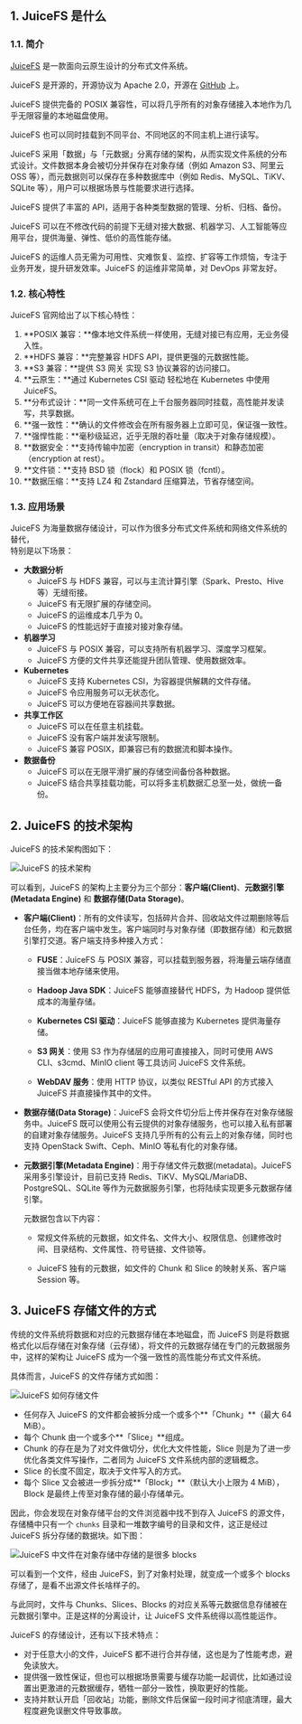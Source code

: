 


## 1. JuiceFS 是什么



### 1.1. 简介

[JuiceFS](https://juicefs.com/) 是一款面向云原生设计的分布式文件系统。



JuiceFS 是开源的，开源协议为 Apache 2.0，开源在 [GitHub](https://github.com/juicedata/juicefs) 上。



JuiceFS 提供完备的 POSIX 兼容性，可以将几乎所有的对象存储接入本地作为几乎无限容量的本地磁盘使用。



JuiceFS 也可以同时挂载到不同平台、不同地区的不同主机上进行读写。



JuiceFS 采用「数据」与「元数据」分离存储的架构，从而实现文件系统的分布式设计。文件数据本身会被切分并保存在对象存储（例如 Amazon S3、阿里云 OSS 等），而元数据则可以保存在多种数据库中（例如 Redis、MySQL、TiKV、SQLite 等），用户可以根据场景与性能要求进行选择。



JuiceFS 提供了丰富的 API，适用于各种类型数据的管理、分析、归档、备份。



JuiceFS 可以在不修改代码的前提下无缝对接大数据、机器学习、人工智能等应用平台，提供海量、弹性、低价的高性能存储。



JuiceFS 的运维人员无需为可用性、灾难恢复、监控、扩容等工作烦恼，专注于业务开发，提升研发效率。JuiceFS 的运维非常简单，对 DevOps 非常友好。



### 1.2. 核心特性

JuiceFS 官网给出了以下核心特性：



1. **POSIX 兼容：**像本地文件系统一样使用，无缝对接已有应用，无业务侵入性。
2. **HDFS 兼容：**完整兼容 HDFS API，提供更强的元数据性能。
3. **S3 兼容：**提供 S3 网关 实现 S3 协议兼容的访问接口。
4. **云原生：**通过 Kubernetes CSI 驱动 轻松地在 Kubernetes 中使用 JuiceFS。
5. **分布式设计：**同一文件系统可在上千台服务器同时挂载，高性能并发读写，共享数据。
6. **强一致性：**确认的文件修改会在所有服务器上立即可见，保证强一致性。
7. **强悍性能：**毫秒级延迟，近乎无限的吞吐量（取决于对象存储规模）。
8. **数据安全：**支持传输中加密（encryption in transit）和静态加密（encryption at rest）。
9. **文件锁：**支持 BSD 锁（flock）和 POSIX 锁（fcntl）。
10. **数据压缩：**支持 LZ4 和 Zstandard 压缩算法，节省存储空间。



### 1.3. 应用场景



JuiceFS 为海量数据存储设计，可以作为很多分布式文件系统和网络文件系统的替代，  
特别是以下场景：



- **大数据分析**
  - JuiceFS 与 HDFS 兼容，可以与主流计算引擎（Spark、Presto、Hive 等）无缝衔接。
  - JuiceFS 有无限扩展的存储空间。
  - JuiceFS 的运维成本几乎为 0。
  - JuiceFS 的性能远好于直接对接对象存储。
- **机器学习**
  - JuiceFS 与 POSIX 兼容，可以支持所有机器学习、深度学习框架。
  - JuiceFS 方便的文件共享还能提升团队管理、使用数据效率。
- **Kubernetes**
  - JuiceFS 支持 Kubernetes CSI，为容器提供解耦的文件存储。
  - JuiceFS 令应用服务可以无状态化。
  - JuiceFS 可以方便地在容器间共享数据。
- **共享工作区**
  - JuiceFS 可以在任意主机挂载。
  - JuiceFS 没有客户端并发读写限制。
  - JuiceFS 兼容 POSIX，即兼容已有的数据流和脚本操作。
- **数据备份**
  - JuiceFS 可以在无限平滑扩展的存储空间备份各种数据。
  - JuiceFS 结合共享挂载功能，可以将多主机数据汇总至一处，做统一备份。



## 2. JuiceFS 的技术架构







JuiceFS 的技术架构图如下：



![JuiceFS 的技术架构](https://gukaifeng.cn/posts/juicefs-de-ji-zhu-jia-gou-yu-cun-chu-wen-jian-de-fang-shi/juicefs-de-ji-zhu-jia-gou-yu-cun-chu-wen-jian-de-fang-shi_1.png)



可以看到，JuiceFS 的架构上主要分为三个部分：**客户端(Client)**、**元数据引擎(Metadata Engine)** 和 **数据存储(Data Storage)**。



* **客户端(Client)**：所有的文件读写，包括碎片合并、回收站文件过期删除等后台任务，均在客户端中发生。客户端同时与对象存储（即数据存储）和元数据引擎打交道。客户端支持多种接入方式：

  - **FUSE**：JuiceFS 与 POSIX 兼容，可以挂载到服务器，将海量云端存储直接当做本地存储来使用。

  - **Hadoop Java SDK**：JuiceFS 能够直接替代 HDFS，为 Hadoop 提供低成本的海量存储。

  - **Kubernetes CSI 驱动**：JuiceFS 能够直接为 Kubernetes 提供海量存储。

  - **S3 网关**：使用 S3 作为存储层的应用可直接接入，同时可使用 AWS CLI、s3cmd、MinIO client 等工具访问 JuiceFS 文件系统。

  - **WebDAV 服务**：使用 HTTP 协议，以类似 RESTful API 的方式接入 JuiceFS 并直接操作其中的文件。

* **数据存储(Data Storage)**：JuiceFS 会将文件切分后上传并保存在对象存储服务中。JuiceFS 既可以使用公有云提供的对象存储服务，也可以接入私有部署的自建对象存储服务。JuiceFS 支持几乎所有的公有云上的对象存储，同时也支持 OpenStack Swift、Ceph、MinIO 等私有化的对象存储。

* **元数据引擎(Metadata Engine)**：用于存储文件元数据(metadata)。JuiceFS 采用多引擎设计，目前已支持 Redis、TiKV、MySQL/MariaDB、PostgreSQL、SQLite 等作为元数据服务引擎，也将陆续实现更多元数据存储引擎。

  元数据包含以下内容：

  - 常规文件系统的元数据，如文件名、文件大小、权限信息、创建修改时间、目录结构、文件属性、符号链接、文件锁等。

  - JuiceFS 独有的元数据，如文件的 Chunk 和 Slice 的映射关系、客户端 Session 等。





## 3. JuiceFS 存储文件的方式



传统的文件系统将数据和对应的元数据存储在本地磁盘，而 JuiceFS 则是将数据格式化以后存储在对象存储（云存储），将文件的元数据存储在专门的元数据服务中，这样的架构让 JuiceFS 成为一个强一致性的高性能分布式文件系统。

具体而言，JuiceFS 的文件存储方式如图：



![JuiceFS 如何存储文件](https://gukaifeng.cn/posts/juicefs-de-ji-zhu-jia-gou-yu-cun-chu-wen-jian-de-fang-shi/juicefs-de-ji-zhu-jia-gou-yu-cun-chu-wen-jian-de-fang-shi_2.png)



* 任何存入 JuiceFS 的文件都会被拆分成一个或多个**「Chunk」**（最大 64 MiB）。
* 每个 Chunk 由一个或多个**「Slice」**组成。
* Chunk 的存在是为了对文件做切分，优化大文件性能，Slice 则是为了进一步优化各类文件写操作，二者同为 JuiceFS 文件系统内部的逻辑概念。
* Slice 的长度不固定，取决于文件写入的方式。
* 每个 Slice 又会被进一步拆分成**「Block」**（默认大小上限为 4 MiB），Block 是最终上传至对象存储的最小存储单元。



因此，你会发现在对象存储平台的文件浏览器中找不到存入 JuiceFS 的源文件，存储桶中只有一个 `chunks` 目录和一堆数字编号的目录和文件，这正是经过 JuiceFS 拆分存储的数据块。如下图：



![JuiceFS 中文件在对象存储中存储的是很多 blocks](https://gukaifeng.cn/posts/juicefs-de-ji-zhu-jia-gou-yu-cun-chu-wen-jian-de-fang-shi/juicefs-de-ji-zhu-jia-gou-yu-cun-chu-wen-jian-de-fang-shi_3.png)



可以看到一个文件，经由 JuiceFS，到了对象村处理，就变成一个或多个 blocks 存储了，是看不出源文件长啥样子的。



与此同时，文件与 Chunks、Slices、Blocks 的对应关系等元数据信息存储被在元数据引擎中。正是这样的分离设计，让 JuiceFS 文件系统得以高性能运作。



JuiceFS 的存储设计，还有以下技术特点：

- 对于任意大小的文件，JuiceFS 都不进行合并存储，这也是为了性能考虑，避免读放大。
- 提供强一致性保证，但也可以根据场景需要与缓存功能一起调优，比如通过设置出更激进的元数据缓存，牺牲一部分一致性，换取更好的性能。
- 支持并默认开启「回收站」功能，删除文件后保留一段时间才彻底清理，最大程度避免误删文件导致事故。







